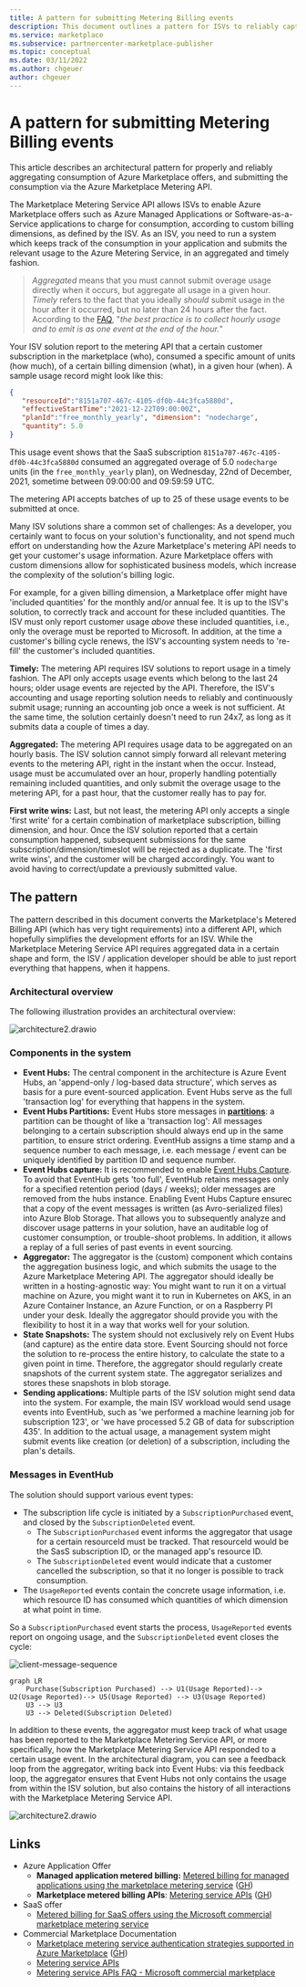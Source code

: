 ```yaml
---
title: A pattern for submitting Metering Billing events
description: This document outlines a pattern for ISVs to reliably capture, aggregate, and submit metered billing information to Azure Marketplace. 
ms.service: marketplace 
ms.subservice: partnercenter-marketplace-publisher
ms.topic: conceptual
ms.date: 03/11/2022
ms.author: chgeuer
author: chgeuer
---
```


# A pattern for submitting Metering Billing events

This article describes an architectural pattern for properly and reliably aggregating consumption of Azure Marketplace offers, and submitting the consumption via the Azure Marketplace Metering API. 

The Marketplace Metering Service API allows ISVs to enable Azure Marketplace offers such as Azure Managed Applications or Software-as-a-Service applications to charge for consumption, according to custom billing dimensions, as defined by the ISV. As an ISV, you need to run a system which keeps track of the consumption in your application and submits the relevant usage to the Azure Metering Service, in an aggregated and timely fashion. 

> *Aggregated* means that you must cannot submit overage usage directly when it occurs, but aggregate all usage in a given hour. *Timely* refers to the fact that you ideally *should* submit usage in the hour after it occurred, but no later than 24 hours after the fact. According to the [FAQ](https://docs.microsoft.com/en-us/azure/marketplace/marketplace-metering-service-apis-faq), "*the best practice is to collect hourly usage and to emit is as one event at the end of the hour.*"

Your ISV solution report to the metering API that a certain customer subscription in the marketplace (who), consumed a specific amount of units (how much), of a certain billing dimension (what), in a given hour (when). A sample usage record might look like this:

```json
{
   "resourceId":"8151a707-467c-4105-df0b-44c3fca5880d",
   "effectiveStartTime":"2021-12-22T09:00:00Z",
   "planId":"free_monthly_yearly", "dimension": "nodecharge", 
   "quantity": 5.0
}
```

This usage event shows that the SaaS subscription `8151a707-467c-4105-df0b-44c3fca5880d` consumed an aggregated overage of 5.0 `nodecharge` units (in the `free_monthly_yearly` plan), on Wednesday, 22nd of December, 2021, sometime between 09:00:00 and 09:59:59 UTC.

The metering API accepts batches of up to 25 of these usage events to be submitted at once. 

Many ISV solutions share a common set of challenges: As a developer, you certainly want to focus on your solution's functionality, and not spend much effort on understanding how the Azure Marketplace's metering API needs to get your customer's usage information. Azure Marketplace offers with custom dimensions allow for sophisticated business models, which increase the complexity of the solution's billing logic. 

For example, for a given billing dimension, a Marketplace offer might have 'included quantities' for the monthly and/or annual fee. It is up to the ISV's solution, to correctly track and account for these included quantities. The ISV must only report customer usage *above* these included quantities, i.e., only the overage must be reported to Microsoft. In addition, at the time a customer's billing cycle renews, the ISV's accounting system needs to 're-fill' the customer's included quantities. 

**Timely:** The metering API requires ISV solutions to report usage in a timely fashion. The API only accepts usage events which belong to the last 24 hours; older usage events are rejected by the API. Therefore, the ISV's accounting and usage reporting solution needs to reliably and continuously submit usage; running an accounting job once a week is not sufficient. At the same time, the solution certainly doesn't need to run 24x7, as long as it submits data a couple of times a day.

**Aggregated:** The metering API requires usage data to be aggregated on an hourly basis. The ISV solution cannot simply forward all relevant metering events to the metering API, right in the instant when the occur. Instead, usage must be accumulated over an hour, properly handling potentially remaining included quantities, and only submit the overage usage to the metering API, for a past hour, that the customer really has to pay for.

**First write wins:** Last, but not least, the metering API only accepts a single 'first write' for a certain combination of marketplace subscription, billing dimension, and hour. Once the ISV solution reported that a certain consumption happened, subsequent submissions for the same subscription/dimension/timeslot will be rejected as a duplicate. The 'first write wins', and the customer will be charged accordingly. You want to avoid having to correct/update a previously submitted value. 

## The pattern

The pattern described in this document converts the Marketplace's Metered Billing API (which has very tight requirements) into a different API, which hopefully simplifies the development efforts for an ISV. While the Marketplace Metering Service API requires aggregated data in a certain shape and form, the ISV / application developer should be able to just report everything that happens, when it happens. 

### Architectural overview

The following illustration provides an architectural overview:

![architecture2.drawio](architecture2.drawio.svg)

### Components in the system

- **Event Hubs:** The central component in the architecture is Azure Event Hubs, an 'append-only / log-based data structure', which serves as basis for a pure event-sourced application. Event Hubs serve as the full 'transaction log' for everything that happens in the system. 
- **Event Hubs Partitions:** Event Hubs store messages in **[partitions](https://docs.microsoft.com/en-us/azure/event-hubs/event-hubs-scalability#partitions)**: a partition can be thought of like a 'transaction log': All messages belonging to a certain subscription should always end up in the same partition, to ensure strict ordering. EventHub assigns a time stamp and a sequence number to each message, i.e. each message / event can be uniquely identified by partition ID and sequence number.
- **Event Hubs capture:** It is recommended to enable [Event Hubs Capture](https://docs.microsoft.com/en-us/azure/event-hubs/event-hubs-capture-overview). To avoid that EventHub gets 'too full', EventHub retains messages only for a specified retention period (days / weeks); older messages are removed from the hubs instance. Enabling Event Hubs Capture ensurec that a copy of the event messages is written (as Avro-serialized files) into Azure Blob Storage. That allows you to subsequently analyze and discover usage patterns in your solution, have an auditable log of customer consumption, or trouble-shoot problems. In addition, it allows a replay of a full series of past events in event sourcing.
- **Aggregator:** The aggregator is the (custom) component which contains the aggregation business logic, and which submits the usage to the Azure Marketplace Metering API. The aggregator should ideally be written in a hosting-agnostic way: You might want to run it on a virtual machine on Azure, you might want it to run in Kubernetes on AKS, in an Azure Container Instance, an Azure Function, or on a Raspberry PI under your desk. Ideally the aggregator should provide you with the flexibility to host it in a way that works well for your solution.
- **State Snapshots:** The system should not exclusively rely on Event Hubs (and capture) as the entire data store. Event Sourcing should not force the solution to re-process the entire history, to calculate the state to a given point in time. Therefore, the aggregator should regularly create snapshots of the current system state. The aggregator serializes and stores these snapshots in blob storage.
- **Sending applications:** Multiple parts of the ISV solution might send data into the system. For example, the main ISV workload would send usage events into EventHub, such as 'we performed a machine learning job for subscription 123', or 'we have processed 5.2 GB of data for subscription 435'. In addition to the actual usage, a management system might submit events like creation (or deletion) of a subscription, including the plan's details.

### Messages in EventHub

The solution should support various event types:

- The subscription life cycle is initiated by a `SubscriptionPurchased`  event, and closed by the `SubscriptionDeleted` event. 
  - The `SubscriptionPurchased` event informs the aggregator that usage for a certain resourceId must be tracked. That resourceId would be the SasS subscription ID, or the managed app's resource ID.
  - The `SubscriptionDeleted` event would indicate that a customer cancelled the subscription, so that it no longer is possible to track consumption.
- The `UsageReported` events contain the concrete usage information, i.e. which resource ID has consumed which quantities of which dimension at what point in time.

So a `SubscriptionPurchased`  event starts the process, `UsageReported`  events report on ongoing usage, and the `SubscriptionDeleted` event closes the cycle:

![client-message-sequence](client-message-sequence.drawio.svg)


```mermaid
graph LR
	Purchase(Subscription Purchased) --> U1(Usage Reported)--> U2(Usage Reported)--> U5(Usage Reported) --> U3(Usage Reported)
	U3 --> U3
	U3 --> Deleted(Subscription Deleted)
```

In addition to these events, the aggregator must keep track of what usage has been reported to the Marketplace Metering Service API, or more specifically, how the Marketplace Metering Service API responded to a certain usage event. In the architectural diagram, you can see a feedback loop from the aggregator, writing back into Event Hubs: via this feedback loop, the aggregator ensures that Event Hubs not only contains the usage from within the ISV solution, but also contains the history of all interactions with the Marketplace Metering Service API.
















![architecture2.drawio](docs/architecture.png)





## Links

- Azure Application Offer
  - **Managed application metered billing:** [Metered billing for managed applications using the marketplace metering service](https://docs.microsoft.com/en-us/azure/marketplace/azure-app-metered-billing) ([GH](https://github.com/MicrosoftDocs/azure-docs-pr/blob/main/articles/marketplace/azure-app-metered-billing.md))
  - **Marketplace metered billing APIs**: [Metering service APIs](https://docs.microsoft.com/en-us/azure/marketplace/marketplace-metering-service-apis) ([GH](https://github.com/MicrosoftDocs/azure-docs-pr/blob/main/articles/marketplace/marketplace-metering-service-apis.md))
- SaaS offer
  - [Metered billing for SaaS offers using the Microsoft commercial marketplace metering service](https://docs.microsoft.com/en-us/azure/marketplace/partner-center-portal/saas-metered-billing)
- Commercial Marketplace Documentation
  - [Marketplace metering service authentication strategies supported in Azure Marketplace](https://docs.microsoft.com/en-us/azure/marketplace/marketplace-metering-service-authentication) ([GH](https://github.com/MicrosoftDocs/azure-docs-pr/blob/main/articles/marketplace/marketplace-metering-service-authentication.md))
  - [Metering service APIs](https://docs.microsoft.com/en-us/azure/marketplace/marketplace-metering-service-apis)
  - [Metering service APIs FAQ - Microsoft commercial marketplace](https://docs.microsoft.com/en-us/azure/marketplace/marketplace-metering-service-apis-faq)
